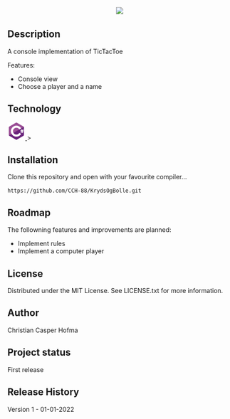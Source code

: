 <p align="center"> <img src= "https://user-images.githubusercontent.com/86660568/199944574-73c149e4-ad96-4d71-8fdb-ec45dfb70265.png" /> </p>

## Description

A console implementation of TicTacToe

Features:

- Console view
- Choose a player and a name

## Technology
<p align="left"> <a href="https://www.w3schools.com/cs/" target="_blank" rel="noreferrer"> <img src="https://raw.githubusercontent.com/devicons/devicon/master/icons/csharp/csharp-original.svg" alt="csharp" width="40" height="40"/> </a>> </p>
  
## Installation 

Clone this repository and open with your favourite compiler...

```
https://github.com/CCH-88/KrydsOgBolle.git

```

## Roadmap
The followning features and improvements are planned:

- Implement rules
- Implement a computer player

## License
Distributed under the MIT License. See LICENSE.txt for more information.

## Author
Christian Casper Hofma

## Project status
First release

## Release History
Version 1 - 01-01-2022
